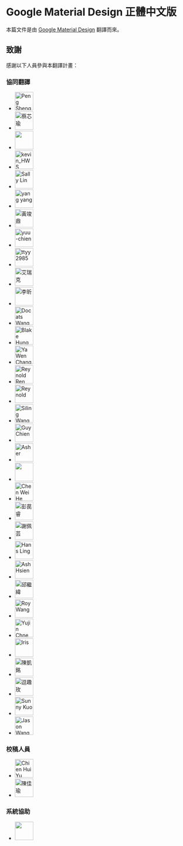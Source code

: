 <!-- markdownlint-disable MD033 -->

# Google Material Design 正體中文版

本篇文件是由 [Google Material Design](https://material.io/design) 翻譯而來。

## 致謝

感謝以下人員參與本翻譯計畫：

### 協同翻譯

<ul class="unlist-style d-flex no-wrap userList">
  <li>
    <a href="https://www.facebook.com/profile.php?id=100001596804652" target="_blank">
      <img src="~@users/Peng Sheng Lo.jpg" width="50" class="border-radius" alt="Peng Sheng Lo">
    </a>
  </li>
  <li>
    <a href="https://www.facebook.com/axin0814" target="_blank">
      <img src="~@users/蔡芯瑜.jpg" width="50" class="border-radius" alt="蔡芯瑜">
    </a>
  </li>
  <li>
    <a href="https://averyj.cc" target="_blank">
      <img src="https://scontent.fkhh1-1.fna.fbcdn.net/v/t1.0-9/93655263_10217387013295438_265222283591680000_o.jpg?_nc_cat=100&ccb=3&_nc_sid=174925&_nc_ohc=yo8hIA4826kAX_8Qtbz&_nc_ht=scontent.fkhh1-1.fna&oh=e79d1d7ae7a3e430c383b92c2ca19b91&oe=60554867" width="50" class="border-radius">
    </a>
  </li>
  <li>
    <a href="https://github.com/kevinshu1995" target="_blank">
      <img src="~@users/kevin_HWS.jpg" width="50" class="border-radius" alt="kevin_HWS">
    </a>
  </li>
  <li>
    <a href="https://www.facebook.com/100001823224077/" target="_blank">
      <img src="~@users/Sally Lin.jpg" width="50" class="border-radius" alt="Sally Lin">
    </a>
  </li>
  <li>
    <a href="https://blog.yyisyou.tw" target="_blank">
      <img src="~@users/yang yang.jpg" width="50" class="border-radius" alt="yang yang">
    </a>
  </li>
  <li>
    <a href="https://www.facebook.com/profile.php?id=100002335381333" target="_blank">
      <img src="~@users/黃竣鼎.jpg" width="50" class="border-radius" alt="黃竣鼎">
    </a>
  </li>
  <li>
    <a href="https://github.com/yuu-chien" target="_blank">
      <img src="~@users/yuu-chien.png" width="50" class="border-radius" alt="yuu-chien">
    </a>
  </li>
  <li>
    <a href="https://github.com/ttyy2985" target="_blank">
      <img src="~@users/ttyy2985.png" width="50" class="border-radius" alt="ttyy2985">
    </a>
  </li>
  <li>
    <a href="https://vuarnet0318.medium.com" target="_blank">
      <img src="~@users/艾瑞克.png" width="50" class="border-radius" alt="艾瑞克">
    </a>
  </li>
  <li>
    <a href="https://www.facebook.com/100000126704165/" target="_blank">
      <img src="~@users/李昕.jpg" width="50" class="border-radius" alt="李昕">
    </a>
  </li>
  <li>
    <a href="https://www.facebook.com/100000178877348/" target="_blank">
      <img src="~@users/Docats Wang.jpg" width="50" class="border-radius" alt="Docats Wang">
    </a>
  </li>
  <li>
    <a href="https://www.linkedin.com/in/blakehung/" target="_blank">
      <img src="~@users/Blake Hung.jpg" width="50" class="border-radius" alt="Blake Hung">
    </a>
  </li>
  <li>
    <a href="https://www.facebook.com/100002123301113/" target="_blank">
      <img src="~@users/Ya Wen Chang.jpg" width="50" class="border-radius" alt="Ya Wen Chang">
    </a>
  </li>
  <li>
    <a href="https://www.facebook.com/100001167783538/" target="_blank">
      <img src="~@users/Reynold Ren.jpg" width="50" class="border-radius" alt="Reynold Ren">
    </a>
  </li>
  <li>
    <a href="https://www.facebook.com/1486260469/" target="_blank">
      <img src="~@users/Reynold.jpg" width="50" class="border-radius" alt="Reynold">
    </a>
  </li>
  <li>
    <a href="https://www.facebook.com/thinksea" target="_blank">
      <img src="~@users/Siling Wang.jpg" width="50" class="border-radius" alt="Siling Wang">
    </a>
  </li>
  <li>
    <a href="https://medium.com/guy-chien" target="_blank">
      <img src="~@users/Guy Chien.png" width="50" class="border-radius" alt="Guy Chien">
    </a>
  </li>
  <li>
    <a href="https://github.com/AsherLin" target="_blank">
      <img src="~@users/Asher.png" width="50" class="border-radius" alt="Asher">
    </a>
  </li>
  <li>
    <a href="http://hsinyinpeng.com/" target="_blank">
      <img src="https://scontent.fkhh1-2.fna.fbcdn.net/v/t1.0-1/p100x100/134769362_10221488730801926_1911791779711140669_o.jpg?_nc_cat=111&ccb=3&_nc_sid=7206a8&_nc_ohc=V-5GnupqOJAAX_o0ZfQ&_nc_ad=z-m&_nc_cid=0&_nc_ht=scontent.fkhh1-2.fna&tp=6&oh=8c3af22d0e79e7e73ed1fffc1e4fd8f0&oe=6055BAC1" width="50" class="border-radius">
    </a>
  </li>
  <li>
    <a href="https://www.linkedin.com/in/chen-wei-he-910806b7/" target="_blank">
      <img src="~@users/Chen Wei He.jpg" width="50" class="border-radius" alt="Chen Wei He">
    </a>
  </li>
  <li>
    <a href="https://www.monkhaus.uk/" target="_blank">
      <img src="~@users/彭苠睿.jpg" width="50" class="border-radius" alt="彭苠睿">
    </a>
  </li>
  <li>
    <a href="https://www.facebook.com/peiyun.shieh74" target="_blank">
      <img src="~@users/謝佩芸.jpg" width="50" class="border-radius" alt="謝佩芸">
    </a>
  </li>
  <li>
    <a href="https://www.facebook.com/1590444611/" target="_blank">
      <img src="~@users/Hans Ling.jpg" width="50" class="border-radius" alt="Hans Ling">
    </a>
  </li>
  <li>
    <a href="https://www.facebook.com/100010078381700/" target="_blank">
      <img src="~@users/Ash Hsien.jpg" width="50" class="border-radius" alt="Ash Hsien">
    </a>
  </li>
  <li>
    <a href="https://www.facebook.com/100000332370903/" target="_blank">
      <img src="~@users/邱繼緯.jpg" width="50" class="border-radius" alt="邱繼緯">
    </a>
  </li>
  <li>
    <a href="https://www.facebook.com/100001004032980/" target="_blank">
      <img src="~@users/Roy Wang.jpg" width="50" class="border-radius" alt="Roy Wang">
    </a>
  </li>
  <li>
    <a href="https://www.facebook.com/100006710929127/" target="_blank">
      <img src="~@users/Yujin Chne.jpg" width="50" class="border-radius" alt="Yujin Chne">
    </a>
  </li>
  <li>
    <a href="https://www.facebook.com/1555116233/" target="_blank">
      <img src="~@users/Iris.jpg" width="50" class="border-radius" alt="Iris">
    </a>
  </li>
  <li>
    <a href="https://www.facebook.com/100003267382320/" target="_blank">
      <img src="~@users/陳凱銘.jpg" width="50" class="border-radius" alt="陳凱銘">
    </a>
  </li>
  <li>
    <a href="https://www.facebook.com/1664437279/" target="_blank">
      <img src="~@users/逗趣玫.jpg" width="50" class="border-radius" alt="逗趣玫">
    </a>
  </li>
  <li>
    <a href="https://www.facebook.com/100000561945095/" target="_blank">
      <img src="~@users/Sunny Kuo.jpg" width="50" class="border-radius" alt="Sunny Kuo">
    </a>
  </li>
  <li>
    <a href="https://www.facebook.com/100000113448332/" target="_blank">
      <img src="~@users/Jason Wang.jpg" width="50" class="border-radius" alt="Jason Wang">
    </a>
  </li>
</ul>

### 校稿人員

<ul class="unlist-style d-flex no-wrap userList">
  <li>
    <a href="https://www.facebook.com/100000273873465/" target="_blank">
      <img src="~@users/Chien Hui Yu.jpg" width="50" class="border-radius" alt="Chien Hui Yu">
    </a>
  </li>
  <li>
    <a href="https://www.facebook.com/profile.php?id=100000314569800" target="_blank">
      <img src="~@users/陳佳瑜.jpg" width="50" class="border-radius" alt="陳佳瑜">
    </a>
  </li>
</ul>

### 系統協助

<ul class="unlist-style d-flex no-wrap userList">
  <li>
    <a href="https://www.facebook.com/HsiangFengWeb" target="_blank">
      <img src="~@users/raynotarray.jpg" width="50" class="border-radius">
    </a>
  </li>
</ul>
